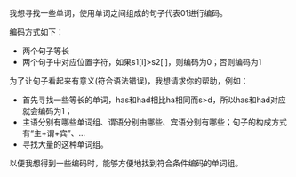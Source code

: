 <!--
 * @Author: LetMeFly
 * @Date: 2025-06-09 21:30:27
 * @LastEditors: LetMeFly.xyz
 * @LastEditTime: 2025-06-09 21:43:08
-->
我想寻找一些单词，使用单词之间组成的句子代表01进行编码。

编码方式如下：

+ 两个句子等长
+ 两个句子中对应位置字符，如果s1[i]>s2[i]，则编码为0；否则编码为1

为了让句子看起来有意义(符合语法错误)，我想请求你的帮助，例如：

+ 首先寻找一些等长的单词，has和had相比ha相同而s>d，所以has和had对应就会编码为1；
+ 主语分别有哪些单词组、谓语分别由哪些、宾语分别有哪些；句子的构成方式有“主+谓+宾”、...
+ 寻找大量的这种单词组。

以便我想得到一些编码时，能够方便地找到符合条件编码的单词组。